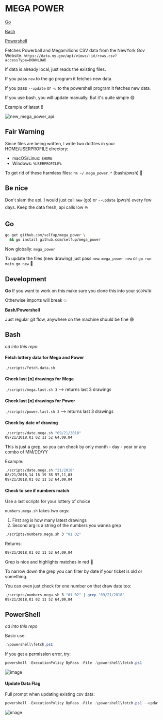 # MEGA POWER

[Go](#go)

[Bash](#bash)

[Powershell](#powershell)

Fetches Powerball and Megamillions CSV data from the NewYork Gov Website. `https://data.ny.gov/api/views/:id/rows.csv?accessType=DOWNLOAD`

If data is already local, just reads the existing files.

If you pass `new` to the go program it fetches new data.

If you pass `--update` or `-u` to the powershell program it fetches new data.

If you use bash, you will update manually. But it's quite simple :smile:

Example of latest 8

![new_mega_power_api](https://user-images.githubusercontent.com/9837366/51288802-6a0c0300-19c3-11e9-90c2-75734d4c4b39.PNG)

## Fair Warning

Since files are being written, I write two dotfiles in your HOME/USERPROFILE directory:

- macOS/Linux: `$HOME`
- Windows: `%USERPROFILE%`

To get rid of these harmless files: `rm ~/.mega_power.*` (bash/pwsh) :pray:

## Be nice

Don't slam the api. I would just call `new` (go) or `--update` (pwsh) every few days. Keep the data fresh, api calls low :boat:

## Go

```bash
go get github.com/selfup/mega_power \
  && go install github.com/selfup/mega_power
```

Now globally: `mega_power`

To update the files (new drawing) just pass `new`: `mega_power new` or `go run main.go new` :tada:

## Development

**Go** If you want to work on this make sure you clone this into your `$GOPATH`

Otherwise imports will break :boom:

**Bash/Powershell**

Just regular git flow, anywhere on the machine should be fine :smile:

## Bash

_cd into this repo_

#### Fetch lottery data for Mega and Power

`./scripts/fetch.data.sh`

#### Check last [n] drawings for Mega

`./scripts/mega.last.sh 3` --> returns last 3 drawings

#### Check last [n] drawings for Power

`./scripts/power.last.sh 3` --> returns last 3 drawings

#### Check by date of drawing

```bash
./scripts/date.mega.sh "09/21/2018"
09/21/2018,01 02 11 52 64,09,04
```

This is just a grep, so you can check by only month - day - year or any combo of MM/DD/YY

Example:

```bash
./scripts/date.mega.sh "21/2018"
08/21/2018,14 16 19 38 57,11,03
09/21/2018,01 02 11 52 64,09,04
```

#### Check to see if numbers match

Use a last scripts for your lottery of choice

`numbers.mega.sh` takes two args:

1. First arg is how many latest drawings
1. Second arg is a string of the numbers you wanna grep

```bash
./scripts/numbers.mega.sh 3 "01 02"
```

Returns:

```bash
09/21/2018,01 02 11 52 64,09,04
```

Grep is nice and highlights matches in red :tada:

To narrow down the grep you can filter by date if your ticket is old or something.

You can even just check for one number on that draw date too:

```bash
./scripts/numbers.mega.sh 3 "01 02" | grep "09/21/2018"
09/21/2018,01 02 11 52 64,09,04
```

## PowerShell

_cd into this repo_

Basic use:

```powershell
.\powershell\fetch.ps1
```

If you get a permission error, try:

```powershell
powershell -ExecutionPolicy ByPass -File .\powershell\fetch.ps1
```

![image](https://user-images.githubusercontent.com/9837366/55524880-7283e980-5654-11e9-8229-6d6fbfe41dfd.png)

#### Update Data Flag

Full prompt when updating existing csv data:

```powershell
powershell -ExecutionPolicy ByPass -File .\powershell\fetch.ps1 --update
```

![image](https://user-images.githubusercontent.com/9837366/55524651-add1e880-5653-11e9-84a6-a474ffab4f17.png)

